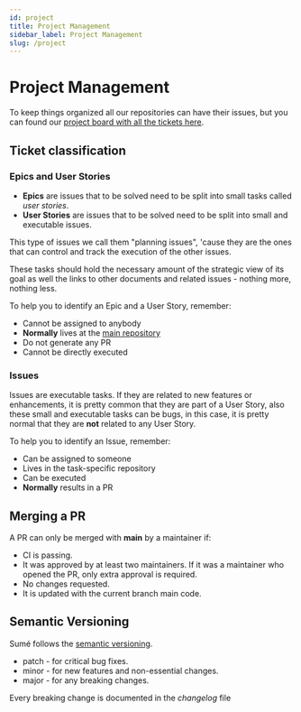```yaml
---
id: project
title: Project Management
sidebar_label: Project Management
slug: /project
---
```


# Project Management

To keep things organized all our repositories can have their issues, but you can found our [project board with all the tickets here](https://github.com/orgs/sumelms/projects/1).

## Ticket classification

### Epics and User Stories

- **Epics** are issues that to be solved need to be split into small tasks called *user stories*.
- **User Stories** are issues that to be solved need to be split into small and executable issues. 

This type of issues we call them "planning issues", 'cause they are the ones that can control and track the execution of the other issues.

These tasks should hold the necessary amount of the strategic view of its goal as well the links to other documents and related issues - nothing more, nothing less.

To help you to identify an Epic and a User Story, remember:

- Cannot be assigned to anybody
- **Normally** lives at the [main repository](https://github.com/sumelms/sumelms)
- Do not generate any PR
- Cannot be directly executed

### Issues

Issues are executable tasks. If they are related to new features or enhancements, it is pretty common that they are part of a User Story, also these small and executable tasks can be bugs, in this case, it is pretty normal that they are **not** related to any User Story.

To help you to identify an Issue, remember:

- Can be assigned to someone
- Lives in the task-specific repository
- Can be executed
- **Normally** results in a PR

## Merging a PR

 A PR can only be merged with **main** by a maintainer if:

 - CI is passing.
 - It was approved by at least two maintainers. If it was a maintainer who opened the PR, only extra approval is required.
 - No changes requested.
 - It is updated with the current branch main code.

## Semantic Versioning

Sumé follows the [semantic versioning](https://semver.org/).

- patch - for critical bug fixes.
- minor - for new features and non-essential changes.
- major - for any breaking changes.

Every breaking change is documented in the *changelog* file